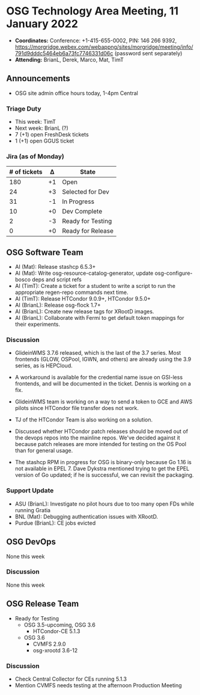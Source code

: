 # OSG Technology Area Meeting, 11 January 2022

-   **Coordinates:** Conference: +1-415-655-0002, PIN: 146 266 9392,
    <https://morgridge.webex.com/webappng/sites/morgridge/meeting/info/791d9dddc5464eb6a73fc7746331d06c> (password sent separately)
-   **Attending:** BrianL, Derek, Marco, Mat, TimT

## Announcements

- OSG site admin office hours today, 1-4pm Central

### Triage Duty

-   This week: TimT
-   Next week: BrianL (?)
-   7 (+1) open FreshDesk tickets
-   1 (+1) open GGUS ticket

### Jira (as of Monday)

| # of tickets | &Delta; | State             |
|--------------|---------|-------------------|
| 180          | +1      | Open              |
| 24           | +3      | Selected for Dev  |
| 31           | -1      | In Progress       |
| 10           | +0      | Dev Complete      |
| 2            | -3      | Ready for Testing |
| 0            | +0      | Ready for Release |

## OSG Software Team

-   AI (Mat): Release stashcp 6.5.3+
-   AI (Mat): Write osg-resource-catalog-generator, update osg-configure-bosco deps and script refs
-   AI (TimT): Create a ticket for a student to write a script to run the appropriate regen-repo commands next time.
-   AI (TimT): Release HTCondor 9.0.9+, HTCondor 9.5.0+
-   AI (BrianL): Release osg-flock 1.7+
-   AI (BrianL): Create new release tags for XRootD images.
-   AI (BrianL): Collaborate with Fermi to get default token mappings for their experiments.

### Discussion

-   GlideinWMS 3.7.6 released, which is the last of the 3.7 series.
    Most frontends (GLOW, OSPool, IGWN, and others) are already using the 3.9 series, as is HEPCloud.
-   A workaround is available for the credential name issue on GSI-less frontends,
    and will be documented in the ticket.
    Dennis is working on a fix.
-   GlideinWMS team is working on a way to send a token to GCE and AWS pilots since HTCondor file transfer does not work.
-   TJ of the HTCondor Team is also working on a solution.

-   Discussed whether HTCondor patch releases should be moved out of the devops repos into the mainline repos.
    We've decided against it because patch releases are more intended for testing on the OS Pool than for general usage.

-   The stashcp RPM in progress for OSG is binary-only because Go 1.16 is not available in EPEL 7.
    Dave Dykstra mentioned trying to get the EPEL version of Go updated; if he is successful, we can revisit the packaging.

### Support Update

-   ASU (BrianL): Investigate no pilot hours due to too many open FDs while running Gratia
-   BNL (Mat): Debugging authentication issues with XRootD.
-   Purdue (BrianL): CE jobs evicted

## OSG DevOps

None this week

### Discussion

None this week

## OSG Release Team

-   Ready for Testing
    -   OSG 3.5-upcoming, OSG 3.6
        -   HTCondor-CE 5.1.3
    -   OSG 3.6
        -   CVMFS 2.9.0
        -   osg-xrootd 3.6-12

### Discussion

-   Check Central Collector for CEs running 5.1.3
-   Mention CVMFS needs testing at the afternoon Production Meeting
